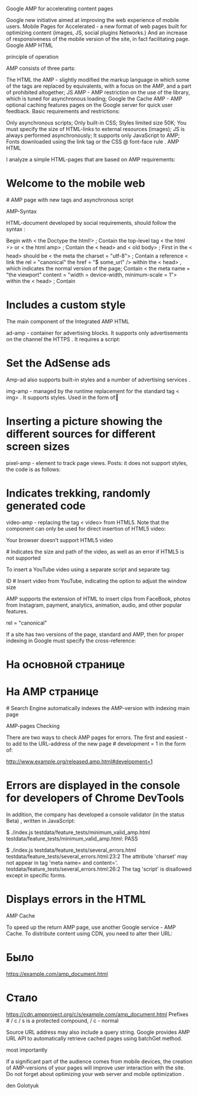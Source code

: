 Google AMP for accelerating content pages

Google new initiative aimed at improving the web experience of mobile users. Mobile Pages for Accelerated - a new format of web pages built for optimizing content (images, JS, social plugins Networks.) And an increase of responsiveness of the mobile version of the site, in fact facilitating page. Google AMP HTML

principle of operation

AMP consists of three parts:

The HTML the AMP - slightly modified the markup language in which some of the tags are replaced by equivalents, with a focus on the AMP, and a part of prohibited altogether;
JS AMP - AMP restriction on the use of the library, which is tuned for asynchronous loading;
Google the Cache AMP - AMP optional caching features pages on the Google server for quick user feedback.
Basic requirements and restrictions:

Only asynchronous scripts;
Only built-in CSS;
Styles limited size 50K;
You must specify the size of HTML-links to external resources (images);
JS is always performed asynchronously;
It supports only JavaScript to AMP;
Fonts downloaded using the link tag or the CSS @ font-face rule .
AMP HTML

I analyze a simple HTML-pages that are based on AMP requirements:

<!doctype html>
<html amp lang="en">
  <head>
    <meta charset="utf-8">
    <title>Hello, AMPs</title>
    <link rel="canonical" href="http://example.ampproject.org/article-metadata.html" />
    <meta name="viewport" content="width=device-width,minimum-scale=1,initial-scale=1">
    <script type="application/ld+json">
      {
        "@context": "http://schema.org",
        "@type": "NewsArticle",
        "headline": "Open-source framework for publishing content",
        "datePublished": "2015-10-07T12:02:41Z",
        "image": [
          "logo.jpg"
        ]
      }
    </script>
    <style amp-boilerplate>body{-webkit-animation:-amp-start 8s steps(1,end) 0s 1 normal both;-moz-animation:-amp-start 8s steps(1,end) 0s 1 normal both;-ms-animation:-amp-start 8s steps(1,end) 0s 1 normal both;animation:-amp-start 8s steps(1,end) 0s 1 normal both}@-webkit-keyframes -amp-start{from{visibility:hidden}to{visibility:visible}}@-moz-keyframes -amp-start{from{visibility:hidden}to{visibility:visible}}@-ms-keyframes -amp-start{from{visibility:hidden}to{visibility:visible}}@-o-keyframes -amp-start{from{visibility:hidden}to{visibility:visible}}@keyframes -amp-start{from{visibility:hidden}to{visibility:visible}}</style><noscript><style amp-boilerplate>body{-webkit-animation:none;-moz-animation:none;-ms-animation:none;animation:none}</style></noscript>
    <script async src="https://cdn.ampproject.org/v0.js"></script>
  </head>
  <body>
    <h1>Welcome to the mobile web</h1>
  </body>
</html>
# AMP page with new tags and asynchronous script

AMP-Syntax

HTML-document developed by social requirements, should follow the syntax :

Begin with < the Doctype the html!> ;
Contain the top-level tag < the html ⚡> or < the html amp> ;
Contain the < head> and < old body> ;
First in the < head> should be < the meta the charset = "utf-8"> ;
Contain a reference < link the rel = "canonical" the href = "$ some_url" /> within the < head> , which indicates the normal version of the page;
Contain < the meta name = "the viewport" content = "width = device-width, minimum-scale = 1"> within the < head> ;
Contain <style amp-boilerplate> within the < head> ;
Before the closing < / head> should be 
< script the async the src = "https://cdn.ampproject.org/v0.js"> < / script> , which includes a JS library for AMP.
Additionally, the < / head> can include styles :

<style amp-custom>
  # Здесь размещается нужный стиль
  body {
    background-color: white;
  }
  amp-img {
    background-color: gray;
    border: 1px solid black;
  }
</style>
# Includes a custom style

The main component of the Integrated AMP HTML

ad-amp - container for advertising blocks.
It supports only advertisements on the channel the HTTPS . It requires a script:

<script async custom-element="amp-ad" src="https://cdn.ampproject.org/v0/amp-ad-0.1.js"></script>

<amp-ad width=300 height=200
      type="adsense"
      data-ad-client="ca-pub-8125901705757971"
      data-ad-slot="7783467241">
  </amp-ad>
# Set the AdSense ads

Amp-ad also supports built-in styles and a number of advertising services .

img-amp - managed by the runtime replacement for the standard tag < img> . It supports styles. Used in the form of:
 <amp-img
            src="img/hero@1x.jpg"
            srcset="img/hero@1x.jpg 1x, img/hero@2x.jpg 2x"
            layout="responsive" width="360" placeholder
            heights="(min-width:1420px) 20%, (min-width:1320px) 25%, (min-width:1000px) 40%, (min-width:760px)  85%, (min-width:500px) 100%, 120%"
            alt="an image"
            height="216" on="tap:headline-img-lightbox" role="img" tabindex="0">
        </amp-img>
# Inserting a picture showing the different sources for different screen sizes

pixel-amp - element to track page views. Posts: it does not support styles, the code is as follows:
<amp-pixel src="https://foo.com/pixel?RANDOM"></amp-pixel>
# Indicates trekking, randomly generated code

video-amp - replacing the tag < video> from HTML5. Note that the component can only be used for direct insertion of HTML5 video:
<amp-video width=400 height=300 src="https://yourhost.com/videos/myvideo.mp4"
    poster="video-poster.jpg">
  <div fallback>
    <p>Your browser doesn’t support HTML5 video</p>
  </div>
  <source type="video/mp4" src="foo.mp4">
  <source type="video/webm" src="foo.webm">
</amp-video>
# Indicates the size and path of the video, as well as an error if HTML5 is not supported

To insert a YouTube video using a separate script and separate tag:

<script async custom-element="amp-youtube" src="https://cdn.ampproject.org/v0/amp-youtube-0.1.js"></script>

<amp-youtube
      data-videoid="WHD8FM2lpUE"
      layout="responsive"
      width="480" height="270"></amp-youtube>
ID # Insert video from YouTube, indicating the option to adjust the window size

AMP supports the extension of HTML to insert clips from FaceBook, photos from Instagram, payment, analytics, animation, audio, and other popular features.

rel = "canonical"

If a site has two versions of the page, standard and AMP, then for proper indexing in Google must specify the cross-reference:

 # На основной странице
<link rel="amphtml" href="https://www.example.com/url/to/amp/document.html">

 # На AMP странице
<link rel="canonical" href="https://www.example.com/url/to/full/document.html">
# Search Engine automatically indexes the AMP-version with indexing main page

AMP-pages Checking

There are two ways to check AMP pages for errors. The first and easiest - to add to the URL-address of the new page # development = 1 in the form of:

http://www.example.org/released.amp.html#development=1
# Errors are displayed in the console for developers of Chrome DevTools

In addition, the company has developed a console validator (in the status Beta) , written in JavaScript:

$ ./index.js testdata/feature_tests/minimum_valid_amp.html
testdata/feature_tests/minimum_valid_amp.html: PASS

$ ./index.js testdata/feature_tests/several_errors.html
testdata/feature_tests/several_errors.html:23:2 The attribute 'charset' may not appear in tag 'meta name= and content='.
testdata/feature_tests/several_errors.html:26:2 The tag 'script' is disallowed except in specific forms.
# Displays errors in the HTML

AMP Cache

To speed up the return AMP page, use another Google service - AMP Cache. To distribute content using CDN, you need to alter their URL:

 # Было 
https://example.com/amp_document.html

 # Стало
https://cdn.ampproject.org/c/s/example.com/amp_document.html
Prefixes # / c / s is a protected compound, / c - normal

Source URL address may also include a query string. Google provides AMP URL API to automatically retrieve cached pages using batchGet method.

most importantly

If a significant part of the audience comes from mobile devices, the creation of AMP-versions of your pages will improve user interaction with the site. Do not forget about optimizing your web server and mobile optimization .

den Golotyuk